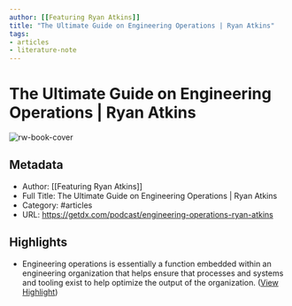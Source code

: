 ```yaml
---
author: [[Featuring Ryan Atkins]]
title: "The Ultimate Guide on Engineering Operations | Ryan Atkins"
tags: 
- articles
- literature-note
---
```

# The Ultimate Guide on Engineering Operations | Ryan Atkins

![rw-book-cover](https://global-uploads.webflow.com/622e9926ab27e10fa174ef99/62abd6d2d94c9e8bc8dcce17_Ryan.png)

## Metadata
- Author: [[Featuring Ryan Atkins]]
- Full Title: The Ultimate Guide on Engineering Operations | Ryan Atkins
- Category: #articles
- URL: https://getdx.com/podcast/engineering-operations-ryan-atkins

## Highlights
- Engineering operations is essentially a function embedded within an engineering organization that helps ensure that processes and systems and tooling exist to help optimize the output of the organization. ([View Highlight](https://read.readwise.io/read/01gx9exmgzg5hy0fzmyj7rtfsb))
